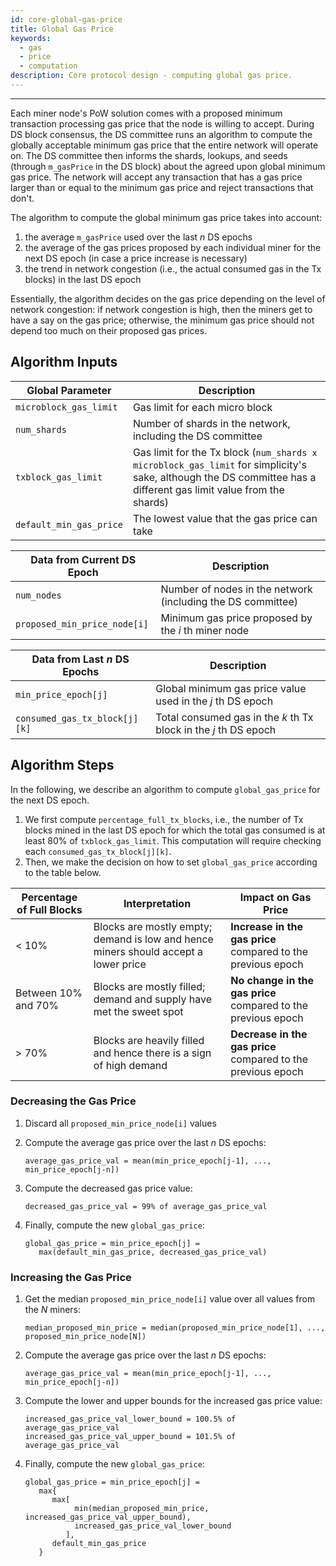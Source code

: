 ```yaml
---
id: core-global-gas-price
title: Global Gas Price
keywords:
  - gas
  - price
  - computation
description: Core protocol design - computing global gas price.
---
```


---

Each miner node's PoW solution comes with a proposed minimum transaction
processing gas price that the node is willing to accept. During DS block
consensus, the DS committee runs an algorithm to compute the globally acceptable
minimum gas price that the entire network will operate on. The DS committee then
informs the shards, lookups, and seeds (through `m_gasPrice` in the DS block)
about the agreed upon global minimum gas price. The network will accept any
transaction that has a gas price larger than or equal to the minimum gas price
and reject transactions that don't.

The algorithm to compute the global minimum gas price takes into account:

1. the average `m_gasPrice` used over the last _n_ DS epochs
1. the average of the gas prices proposed by each individual miner for the next
   DS epoch (in case a price increase is necessary)
1. the trend in network congestion (i.e., the actual consumed gas in the Tx
   blocks) in the last DS epoch

Essentially, the algorithm decides on the gas price depending on the level of
network congestion: if network congestion is high, then the miners get to have a
say on the gas price; otherwise, the minimum gas price should not depend too
much on their proposed gas prices.

## Algorithm Inputs

| Global Parameter        | Description                                                                                                                                                       |
| ----------------------- | ----------------------------------------------------------------------------------------------------------------------------------------------------------------- |
| `microblock_gas_limit`  | Gas limit for each micro block                                                                                                                                    |
| `num_shards`            | Number of shards in the network, including the DS committee                                                                                                       |
| `txblock_gas_limit`     | Gas limit for the Tx block (`num_shards x microblock_gas_limit` for simplicity's sake, although the DS committee has a different gas limit value from the shards) |
| `default_min_gas_price` | The lowest value that the gas price can take                                                                                                                      |

| Data from Current DS Epoch   | Description                                                 |
| ---------------------------- | ----------------------------------------------------------- |
| `num_nodes`                  | Number of nodes in the network (including the DS committee) |
| `proposed_min_price_node[i]` | Minimum gas price proposed by the _i_ th miner node         |

| Data from Last _n_ DS Epochs  | Description                                                      |
| ----------------------------- | ---------------------------------------------------------------- |
| `min_price_epoch[j]`          | Global minimum gas price value used in the _j_ th DS epoch       |
| `consumed_gas_tx_block[j][k]` | Total consumed gas in the _k_ th Tx block in the _j_ th DS epoch |

## Algorithm Steps

In the following, we describe an algorithm to compute `global_gas_price` for the
next DS epoch.

1. We first compute `percentage_full_tx_blocks`, i.e., the number of Tx blocks
   mined in the last DS epoch for which the total gas consumed is at least 80%
   of `txblock_gas_limit`. This computation will require checking each
   `consumed_gas_tx_block[j][k]`.
1. Then, we make the decision on how to set `global_gas_price` according to the
   table below.

| Percentage of Full Blocks | Interpretation                                                                      | Impact on Gas Price                                           |
| ------------------------- | ----------------------------------------------------------------------------------- | ------------------------------------------------------------- |
| < 10%                     | Blocks are mostly empty; demand is low and hence miners should accept a lower price | **Increase in the gas price** compared to the previous epoch  |
| Between 10% and 70%       | Blocks are mostly filled; demand and supply have met the sweet spot                 | **No change in the gas price** compared to the previous epoch |
| > 70%                     | Blocks are heavily filled and hence there is a sign of high demand                  | **Decrease in the gas price** compared to the previous epoch  |

### Decreasing the Gas Price

1. Discard all `proposed_min_price_node[i]` values
1. Compute the average gas price over the last _n_ DS epochs:

   ```text
   average_gas_price_val = mean(min_price_epoch[j-1], ..., min_price_epoch[j-n])
   ```

1. Compute the decreased gas price value:

   ```text
   decreased_gas_price_val = 99% of average_gas_price_val
   ```

1. Finally, compute the new `global_gas_price`:

   ```text
   global_gas_price = min_price_epoch[j] =
      max(default_min_gas_price, decreased_gas_price_val)
   ```

### Increasing the Gas Price

1. Get the median `proposed_min_price_node[i]` value over all values from the
   _N_ miners:

   ```text
   median_proposed_min_price = median(proposed_min_price_node[1], ..., proposed_min_price_node[N])
   ```

1. Compute the average gas price over the last _n_ DS epochs:

   ```text
   average_gas_price_val = mean(min_price_epoch[j-1], ..., min_price_epoch[j-n])
   ```

1. Compute the lower and upper bounds for the increased gas price value:

   ```text
   increased_gas_price_val_lower_bound = 100.5% of average_gas_price_val
   increased_gas_price_val_upper_bound = 101.5% of average_gas_price_val
   ```

1. Finally, compute the new `global_gas_price`:

   ```text
   global_gas_price = min_price_epoch[j] =
      max{
         max[
              min(median_proposed_min_price, increased_gas_price_val_upper_bound),
              increased_gas_price_val_lower_bound
            ],
         default_min_gas_price
      }
   ```
